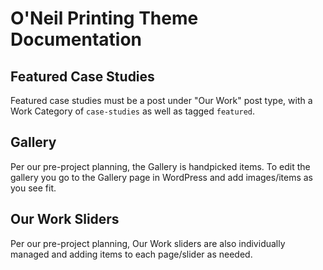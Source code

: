 # O'Neil Printing Theme Documentation

## Featured Case Studies
Featured case studies must be a post under "Our Work" post type, with a Work Category
of `case-studies` as well as tagged `featured`.

## Gallery
Per our pre-project planning, the Gallery is handpicked items. To edit the gallery
you go to the Gallery page in WordPress and add images/items as you see fit.

## Our Work Sliders
Per our pre-project planning, Our Work sliders are also individually managed and adding items
to each page/slider as needed.
